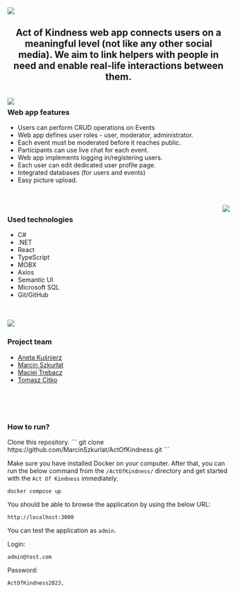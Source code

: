 <img align="center" src="https://raw.githubusercontent.com/TomaszCitko/ActOfKindness/development/ActOfKindness/kindnessui/src/images/readme/READMElogo.png" />
<h2 align="center"> Act of Kindness web app connects users on a meaningful level (not like any other social media). We aim to link helpers with people in need and enable real-life interactions between them. </h2></br>
<img align="left" src="https://raw.githubusercontent.com/TomaszCitko/ActOfKindness/development/ActOfKindness/kindnessui/src/images/readme/READMEpage3.png" />
<h3> Web app features </h3>
<ul>
<li>Users can perform CRUD operations on Events</li>
<li>Web app defines user roles - user, moderator, administrator. </li>
<li>Each event must be moderated before it reaches public. </li>
<li>Participants can use live chat for each event.</li>
<li>Web app implements logging in/registering users.</li>
<li>Each user can edit dedicated user profile page.</li>
<li>Integrated databases (for users and events)</li>
<li>Easy picture upload.</li>
</ul>
<br><br>
<img align="right" src="https://raw.githubusercontent.com/TomaszCitko/ActOfKindness/development/ActOfKindness/kindnessui/src/images/readme/READMEpage1.png" />
<h3> Used technologies </h3>
<ul>
<li>C#</li>
<li>.NET</li>
<li>React</li>
<li>TypeScript</li>
<li>MOBX</li>
<li>Axios</li>
<li>Semantic UI</li>
<li>Microsoft SQL</li>
<li>Git/GitHub</li>
</ul>
<br><br>
<img align="left" src="https://raw.githubusercontent.com/TomaszCitko/ActOfKindness/development/ActOfKindness/kindnessui/src/images/readme/READMEpage2.png" />
<br>
<h3> Project team </h3>
<ul>
<li><a href="https://github.com/aneta-k">Aneta Kuśnierz</a></li>
<li><a href="https://github.com/MarcinSzkurlat">Marcin Szkurłat</a></li>
<li><a href="https://github.com/MaciejTrebacz">Maciej Trębacz</a></li>
<li><a href="https://github.com/TomaszCitko">Tomasz Citko</a></li>
</ul>
<br><br><br>
<h3>How to run?</h3>
Clone this repository.
```
git clone https://github.com/MarcinSzkurlat/ActOfKindness.git
```

Make sure you have installed Docker on your computer. After that, you can run the below command from the `/ActOfKindness/` directory and get started with the `Act Of Kindness` immediately.
```gitbash
docker compose up
```

You should be able to browse the application by using the below URL:
```
http://localhost:3000
```

You can test the application as `admin`.

Login:
```
admin@test.com
```
Password:
```
ActOfKindness2023,
```
